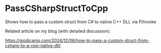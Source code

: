 # PassCSharpStructToCpp
Shows how to pass a custom struct from C# to native C++ DLL via P/Invoke

Related article on my blog (with detailed discussion):

https://giodicanio.com/2024/12/06/how-to-pass-a-custom-struct-from-csharp-to-a-cpp-native-dll/
